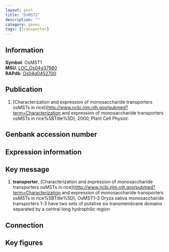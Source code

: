 ```yaml
---
layout: post
title: "OsMST1"
description: ""
category: genes
tags: [transporter]
---
```


## Information
__Symbol__: OsMST1  
__MSU__: [LOC_Os04g37980](http://rice.plantbiology.msu.edu/cgi-bin/ORF_infopage.cgi?orf=LOC_Os04g37980)  
__RAPdb__: [Os04g0452700](http://rapdb.dna.affrc.go.jp/viewer/gbrowse_details/irgsp1?name=Os04g0452700)  

## Publication
1. [Characterization and expression of monosaccharide transporters osMSTs in rice](http://www.ncbi.nlm.nih.gov/pubmed?term=Characterization and expression of monosaccharide transporters osMSTs in rice%5BTitle%5D), 2000, Plant Cell Physiol.

## Genbank accession number

## Expression information

## Key message
1. __transporter__, [Characterization and expression of monosaccharide transporters osMSTs in rice](http://www.ncbi.nlm.nih.gov/pubmed?term=Characterization and expression of monosaccharide transporters osMSTs in rice%5BTitle%5D),  OsMST1-3 Oryza sativa monosaccharide transporters 1-3 have two sets of putative six transmembrane domains separated by a central long hydrophilic region

## Connection

## Key figures


